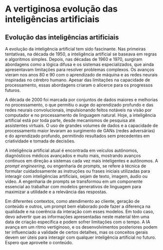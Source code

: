 # A vertiginosa evolução das inteligências artificiais

## Evolução das inteligências artificiais

A evolução da inteligência artificial tem sido fascinante. Nas primeiras tentativas, na década de 1950, a inteligência artificial se baseava em regras e algoritmos simples. Depois, nas décadas de 1960 e 1970, surgiram abordagens como a lógica difusa e os sistemas especializados, que ainda apresentavam limitações para resolver problemas complexos. Os avanços vieram nos anos 80 e 90 com o aprendizado de máquina e as redes neurais inspiradas no cérebro humano. Apesar das limitações na capacidade de processamento, essas abordagens criaram o alicerce para os progressos futuros.

A década de 2000 foi marcada por conjuntos de dados maiores e melhorias no processamento, o que permitiu o auge do aprendizado profundo e das redes neurais convolucionais, impulsionando feitos notáveis na visão por computador e no processamento de linguagem natural. Hoje, a inteligência artificial está por toda parte, desde mecanismos de pesquisa até assistentes virtuais. O uso de grandes volumes de dados e a capacidade de processamento maior levaram ao surgimento de GANs (redes adversárias) e do aprendizado profundo, permitindo resultados sem precedentes em criatividade e tomada de decisões.

A inteligência artificial atual é encontrada em veículos autônomos, diagnósticos médicos avançados e muito mais, mostrando avanços contínuos em direção a sistemas cada vez mais inteligentes e autônomos. A *prompt engineering*, ou engenharia de prompts, se refere à técnica de formular cuidadosamente as instruções ou frases iniciais utilizadas para interagir com inteligências artificiais, sejam de texto, imagem, áudio ou vídeo. A engenharia de prompts se transformou em um componente essencial ao trabalhar com modelos generativos de linguagem para maximizar a utilidade e a relevância das respostas.

Em diferentes contextos, como atendimento ao cliente, geração de conteúdo e outros, um prompt bem elaborado pode fazer a diferença na qualidade e na coerência da interação com esses modelos. Em todo caso, devo advertir que as informações apresentadas neste material têm uma data de criação específica e podem sofrer limitações com o tempo. A IA avança em um ritmo vertiginoso, e os desenvolvimentos posteriores podem ter influenciado a validade de certos detalhes, mas os conceitos gerais devem ser úteis para interagir com qualquer inteligência artificial no futuro. Espero que aproveite o conteúdo.
